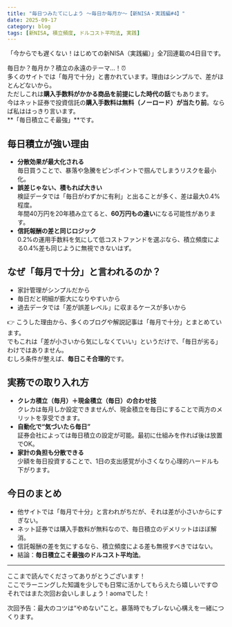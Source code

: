 ```yaml
---
title: "毎日つみたてにしよう 〜毎日か毎月か〜【新NISA・実践編#4】"
date: 2025-09-17
category: blog
tags: [新NISA, 積立頻度, ドルコスト平均法, 実践]
---
```


「今からでも遅くない！はじめての新NISA（実践編）」全7回連載の4日目です。

毎日か？毎月か？積立の永遠のテーマ…！⏰  
多くのサイトでは「毎月で十分」と書かれています。理由はシンプルで、差がほとんどないから。  
ただしこれは**購入手数料がかかる商品を前提にした時代の話**でもあります。  
今はネット証券で投資信託の**購入手数料は無料（ノーロード）が当たり前**。ならば私ははっきり言います。  
**「毎日積立こそ最強」**です。  

## 毎日積立が強い理由
- **分散効果が最大化される**  
  毎日買うことで、暴落や急騰をピンポイントで掴んでしまうリスクを最小化。  
- **誤差じゃない、積もれば大きい**  
  検証データでは「毎日がわずかに有利」と出ることが多く、差は最大0.4%程度。  
  年間40万円を20年積み立てると、**60万円もの違い**になる可能性があります。  
- **信託報酬の差と同じロジック**  
  0.2%の運用手数料を気にして低コストファンドを選ぶなら、積立頻度による0.4%差も同じように無視できないはず。  

## なぜ「毎月で十分」と言われるのか？
- 家計管理がシンプルだから  
- 毎日だと明細が膨大になりやすいから  
- 過去データでは「差が誤差レベル」に収まるケースが多いから  

👉 こうした理由から、多くのブログや解説記事は「毎月で十分」とまとめています。  
でもこれは「差が小さいから気にしなくていい」というだけで、「毎日が劣る」わけではありません。  
むしろ条件が整えば、**毎日こそ合理的**です。  

## 実務での取り入れ方
- **クレカ積立（毎月）＋現金積立（毎日）の合わせ技**  
  クレカは毎月しか設定できませんが、現金積立を毎日にすることで両方のメリットを享受できます。  
- **自動化で“気づいたら毎日”**  
  証券会社によっては毎日積立の設定が可能。最初に仕組みを作れば後は放置でOK。  
- **家計の負担も分散できる**  
  少額を毎日投資することで、1日の支出感覚が小さくなり心理的ハードルも下がります。  

## 今日のまとめ
- 他サイトでは「毎月で十分」と言われがちだが、それは差が小さいからにすぎない。  
- ネット証券では購入手数料が無料なので、毎日積立のデメリットはほぼ解消。  
- 信託報酬の差を気にするなら、積立頻度による差も無視すべきではない。  
- 結論：**毎日積立こそ最強のドルコスト平均法**。  

---

ここまで読んでくださってありがとうございます！  
ここでラーニングした知識を少しでも日常に活かしてもらえたら嬉しいです😊  
それではまた次回お会いしましょう！aomaでした！  

次回予告：最大のコツは“やめない”こと。暴落時でもブレない心構えを一緒につくります。
